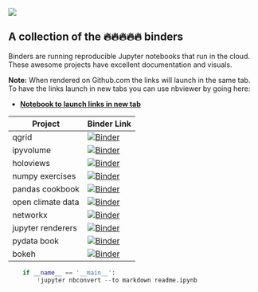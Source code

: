 
![](https://user-images.githubusercontent.com/4236275/33974126-b8b16198-e054-11e7-86bd-b333f9cde3ba.png)

## A collection of the 🔥🔥🔥🔥🔥 binders

Binders are running reproducible Jupyter notebooks that run in the cloud.  These awesome projects have excellent documentation and visuals.

**Note:** When rendered on Github.com the links will launch in the same tab. To have the links launch in new tabs you can use nbviewer by going here: 
* **[Notebook to launch links in new tab](http://nbviewer.jupyter.org/github/atl-jugheads/trapper-keeper/blob/master/readme.ipynb "Trapper Keeper")**

|Project|Binder Link|
|------|------|
|qgrid  | <a href="https://beta.mybinder.org/v2/gh/quantopian/qgrid-notebooks/master?filepath=index.ipynb" target="_blank"><img alt="Binder" src="http://mybinder.org/badge.svg"></a>|
|ipyvolume | <a href="https://beta.mybinder.org/v2/gh/maartenbreddels/ipyvolume/master?filepath=notebooks/simple.ipynb" target="_blank"><img alt="Binder" src="http://mybinder.org/badge.svg"></a>|
|holoviews | <a href="https://mybinder.org/v2/gh/ioam/holoviews-contrib/master" target="_blank"><img alt="Binder" src="http://mybinder.org/badge.svg"></a>|
|numpy exercises | <a href="http://mybinder.org/repo/rougier/numpy-100/notebooks/100%20Numpy%20exercises.ipynb" target="_blank"><img alt="Binder" src="http://mybinder.org/badge.svg"></a>|
|pandas cookbook | <a href="https://hub.mybinder.org/user/jvns-pandas-cookbook-phiwyykj/tree" target="_blank"><img alt="Binder" src="http://mybinder.org/badge.svg"></a>|
|open climate data | <a href="https://hub.mybinder.org/user/openclimatedata-notebooks-hdvlcnfn/tree" target="_blank"><img alt="Binder" src="http://mybinder.org/badge.svg"></a>|
|networkx | <a href="https://hub.mybinder.org/user/networkx-notebooks-i52glmx3/tree" target="_blank"><img alt="Binder" src="http://mybinder.org/badge.svg"></a>|
|jupyter renderers | <a href="https://hub.mybinder.org/user/jupyterlab-jupyter-renderers-ubadkbro/tree/notebooks" target="_blank"><img alt="Binder" src="http://mybinder.org/badge.svg"></a>|
|pydata book| <a href="https://hub.mybinder.org/user/wesm-pydata-book-0c8x45oo/tree" target="_blank"><img alt="Binder" src="http://mybinder.org/badge.svg"></a>|
|bokeh| <a href="https://hub.mybinder.org/user/bokeh-bokeh-notebooks-9s02nyqi/notebooks/tutorial/00%20-%20Introduction%20and%20Setup.ipynb " target="_blank"><img alt="Binder" src="http://mybinder.org/badge.svg"></a>|


```python
    if __name__ == '__main__':
        !jupyter nbconvert --to markdown readme.ipynb
```
